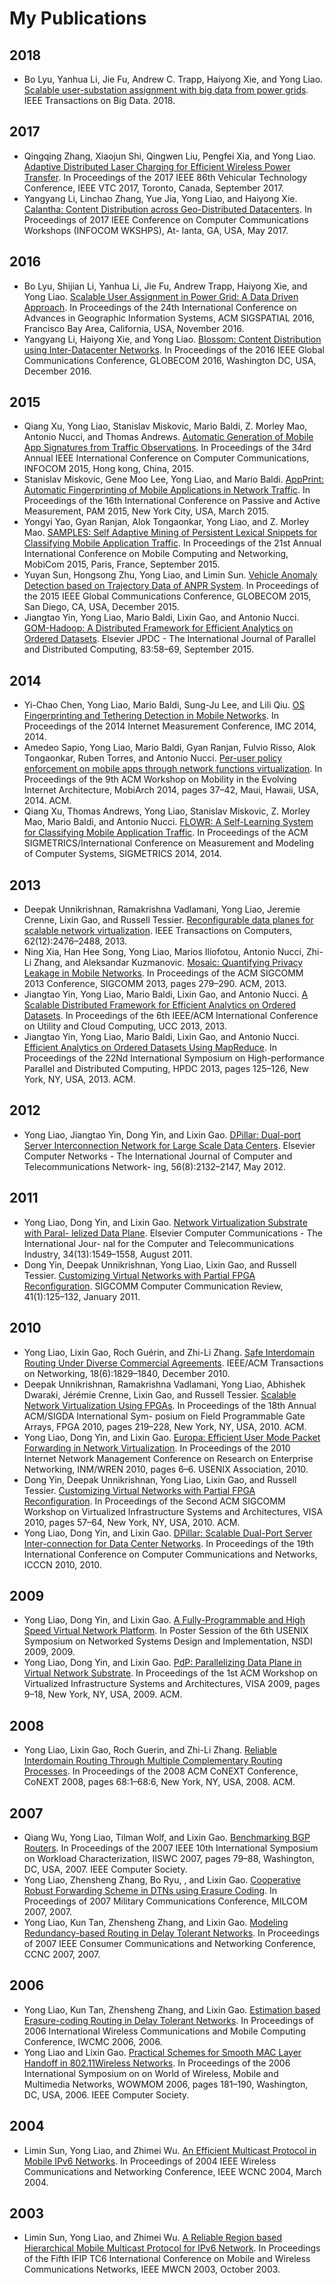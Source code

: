 
# My Publications

## 2018

- Bo Lyu, Yanhua Li, Jie Fu, Andrew C. Trapp, Haiyong Xie, and Yong Liao. [Scalable user-substation assignment with big data from power grids](https://www.computer.org/csdl/journal/bd/2019/02/08093748/13rRUxlgxOP). IEEE Transactions on Big Data. 2018.

## 2017

- Qingqing Zhang, Xiaojun Shi, Qingwen Liu, Pengfei Xia, and Yong Liao. [Adaptive Distributed Laser Charging for Efficient Wireless Power Transfer](https://ieeexplore.ieee.org/abstract/document/8288143). In Proceedings of the 2017 IEEE 86th Vehicular Technology Conference, IEEE VTC 2017, Toronto, Canada, September 2017.
- Yangyang Li, Linchao Zhang, Yue Jia, Yong Liao, and Haiyong Xie. [Calantha: Content Distribution across Geo-Distributed Datacenters](https://ieeexplore.ieee.org/document/8116466). In Proceedings of 2017 IEEE Conference on Computer Communications Workshops (INFOCOM WKSHPS), At- lanta, GA, USA, May 2017.

## 2016

- Bo Lyu, Shijian Li, Yanhua Li, Jie Fu, Andrew Trapp, Haiyong Xie, and Yong Liao. [Scalable User Assignment in Power Grid: A Data Driven Approach](https://dl.acm.org/doi/10.1145/2996913.2996970). In Proceedings of the 24th International Conference on Advances in Geographic Information Systems, ACM SIGSPATIAL 2016, Francisco Bay Area, California, USA, November 2016.
- Yangyang Li, Haiyong Xie, and Yong Liao. [Blossom: Content Distribution using Inter-Datacenter Networks](https://ieeexplore.ieee.org/abstract/document/7841636). In Proceedings of the 2016 IEEE Global Communications Conference, GLOBECOM 2016, Washington DC, USA, December 2016.

## 2015

- Qiang Xu, Yong Liao, Stanislav Miskovic, Mario Baldi, Z. Morley Mao, Antonio Nucci, and Thomas Andrews. [Automatic Generation of Mobile App Signatures from Traffic Observations](https://liaoyliao.github.io/papers/infocom15-flowr.pdf). In Proceedings of the 34rd Annual IEEE International Conference on Computer Communications, INFOCOM 2015, Hong kong, China, 2015.
- Stanislav Miskovic, Gene Moo Lee, Yong Liao, and Mario Baldi. [AppPrint: Automatic Fingerprinting of Mobile Applications in Network Traffic](https://liaoyliao.github.io/papers/pam2015-final3.pdf). In Proceedings of the 16th International Conference on Passive and Active Measurement, PAM 2015, New York City, USA, March 2015.
- Yongyi Yao, Gyan Ranjan, Alok Tongaonkar, Yong Liao, and Z. Morley Mao. [SAMPLES: Self Adaptive Mining of Persistent Lexical Snippets for Classifying Mobile Application Traffic](https://dl.acm.org/doi/10.1145/2789168.2790097). In Proceedings of the 21st Annual International Conference on Mobile Computing and Networking, MobiCom 2015, Paris, France, September 2015.
- Yuyan Sun, Hongsong Zhu, Yong Liao, and Limin Sun. [Vehicle Anomaly Detection based on Trajectory Data of ANPR System](https://ieeexplore.ieee.org/document/7417520). In Proceedings of the 2015 IEEE Global Communications Conference, GLOBECOM 2015, San Diego, CA, USA, December 2015.
- Jiangtao Yin, Yong Liao, Mario Baldi, Lixin Gao, and Antonio Nucci. [GOM-Hadoop: A Distributed Framework for Efficient Analytics on Ordered Datasets](https://www.sciencedirect.com/science/article/abs/pii/S0743731515000933?via%3Dihub). Elsevier JPDC - The International Journal of Parallel and Distributed Computing, 83:58–69, September 2015.

## 2014

- Yi-Chao Chen, Yong Liao, Mario Baldi, Sung-Ju Lee, and Lili Qiu. [OS Fingerprinting and Tethering Detection in Mobile Networks](https://dl.acm.org/doi/10.1145/2663716.2663745). In Proceedings of the 2014 Internet Measurement Conference, IMC 2014, 2014.
- Amedeo Sapio, Yong Liao, Mario Baldi, Gyan Ranjan, Fulvio Risso, Alok Tongaonkar, Ruben Torres, and Antonio Nucci. [Per-user policy enforcement on mobile apps through network functions virtualization](https://liaoyliao.github.io/papers/mobi06-sapio.pdf). In Proceedings of the 9th ACM Workshop on Mobility in the Evolving Internet Architecture, MobiArch 2014, pages 37–42, Maui, Hawaii, USA, 2014. ACM.
- Qiang Xu, Thomas Andrews, Yong Liao, Stanislav Miskovic, Z. Morley Mao, Mario Baldi, and Antonio Nucci. [FLOWR: A Self-Learning System for Classifying Mobile Application Traffic](https://liaoyliao.github.io/papers/sigm2103-xu.pdf). In Proceedings of the ACM SIGMETRICS/International Conference on Measurement and Modeling of Computer Systems, SIGMETRICS 2014, 2014.

## 2013

- Deepak Unnikrishnan, Ramakrishna Vadlamani, Yong Liao, Jeremie Crenne, Lixin Gao, and Russell Tessier. [Reconfigurable data planes for scalable network virtualization](https://ieeexplore.ieee.org/document/6226365). IEEE Transactions on Computers, 62(12):2476–2488, 2013.
- Ning Xia, Han Hee Song, Yong Liao, Marios Iliofotou, Antonio Nucci, Zhi-Li Zhang, and Aleksandar Kuzmanovic. [Mosaic: Quantifying Privacy Leakage in Mobile Networks](https://conferences.sigcomm.org/sigcomm/2013/papers/sigcomm/p279.pdf). In Proceedings of the ACM SIGCOMM 2013 Conference, SIGCOMM 2013, pages 279–290. ACM, 2013.
- Jiangtao Yin, Yong Liao, Mario Baldi, Lixin Gao, and Antonio Nucci. [A Scalable Distributed Framework for Efficient Analytics on Ordered Datasets](https://dl.acm.org/doi/10.1109/UCC.2013.35). In Proceedings of the 6th IEEE/ACM International Conference on Utility and Cloud Computing, UCC 2013, 2013.
- Jiangtao Yin, Yong Liao, Mario Baldi, Lixin Gao, and Antonio Nucci. [Efficient Analytics on Ordered Datasets Using MapReduce](https://liaoyliao.github.io/papers/hpdc-2013.pdf). In Proceedings of the 22Nd International Symposium on High-performance Parallel and Distributed Computing, HPDC 2013, pages 125–126, New York, NY, USA, 2013. ACM.

## 2012

- Yong Liao, Jiangtao Yin, Dong Yin, and Lixin Gao. [DPillar: Dual-port Server Interconnection Network for Large Scale Data Centers](https://dl.acm.org/doi/abs/10.1016/j.comnet.2012.02.016). Elsevier Computer Networks - The International Journal of Computer and Telecommunications Network- ing, 56(8):2132–2147, May 2012.

## 2011

- Yong Liao, Dong Yin, and Lixin Gao. [Network Virtualization Substrate with Paral- lelized Data Plane](https://liaoyliao.github.io/papers/PdP-COMCOM-journal.pdf). Elsevier Computer Communications - The International Jour- nal for the Computer and Telecommunications Industry, 34(13):1549–1558, August 2011.
- Dong Yin, Deepak Unnikrishnan, Yong Liao, Lixin Gao, and Russell Tessier. [Customizing Virtual Networks with Partial FPGA Reconfiguration](https://dl.acm.org/doi/10.1145/1925861.1925882). SIGCOMM Computer Communication Review, 41(1):125–132, January 2011.

## 2010

- Yong Liao, Lixin Gao, Roch Guérin, and Zhi-Li Zhang. [Safe Interdomain Routing Under Diverse Commercial Agreements](https://dl.acm.org/doi/10.1109/TNET.2010.2049858). IEEE/ACM Transactions on Networking, 18(6):1829–1840, December 2010.
- Deepak Unnikrishnan, Ramakrishna Vadlamani, Yong Liao, Abhishek Dwaraki, Jérémie Crenne, Lixin Gao, and Russell Tessier. [Scalable Network Virtualization Using FPGAs](https://dl.acm.org/doi/10.1145/1723112.1723150). In Proceedings of the 18th Annual ACM/SIGDA International Sym- posium on Field Programmable Gate Arrays, FPGA 2010, pages 219–228, New York, NY, USA, 2010. ACM.
- Yong Liao, Dong Yin, and Lixin Gao. [Europa: Efficient User Mode Packet Forwarding in Network Virtualization](https://liaoyliao.github.io/papers/europa.pdf). In Proceedings of the 2010 Internet Network Management Conference on Research on Enterprise Networking, INM/WREN 2010, pages 6–6. USENIX Association, 2010.
- Dong Yin, Deepak Unnikrishnan, Yong Liao, Lixin Gao, and Russell Tessier. [Customizing Virtual Networks with Partial FPGA Reconfiguration](http://conferences.sigcomm.org/sigcomm/2010/papers/visa/p57.pdf). In Proceedings of the Second ACM SIGCOMM Workshop on Virtualized Infrastructure Systems and Architectures, VISA 2010, pages 57–64, New York, NY, USA, 2010. ACM.
- Yong Liao, Dong Yin, and Lixin Gao. [DPillar: Scalable Dual-Port Server Inter-connection for Data Center Networks](https://ieeexplore.ieee.org/document/5560132). In Proceedings of the 19th International Conference on Computer Communications and Networks, ICCCN 2010, 2010.

## 2009

- Yong Liao, Dong Yin, and Lixin Gao. [A Fully-Programmable and High Speed Virtual Network Platform](https://liaoyliao.github.io/papers/vnet-nsdi09-poster.pdf). In Poster Session of the 6th USENIX Symposium on Networked Systems Design and Implementation, NSDI 2009, 2009.
- Yong Liao, Dong Yin, and Lixin Gao. [PdP: Parallelizing Data Plane in Virtual Network Substrate](https://liaoyliao.github.io/papers/visa12f-liao.pdf). In Proceedings of the 1st ACM Workshop on Virtualized Infrastructure Systems and Architectures, VISA 2009, pages 9–18, New York, NY, USA, 2009. ACM.

## 2008

- Yong Liao, Lixin Gao, Roch Guerin, and Zhi-Li Zhang. [Reliable Interdomain Routing Through Multiple Complementary Routing Processes](https://liaoyliao.github.io/papers/mpr-ReArch08.pdf). In Proceedings of the 2008 ACM CoNEXT Conference, CoNEXT 2008, pages 68:1–68:6, New York, NY, USA, 2008. ACM.

## 2007

- Qiang Wu, Yong Liao, Tilman Wolf, and Lixin Gao. [Benchmarking BGP Routers](https://ieeexplore.ieee.org/abstract/document/4362183). In Proceedings of the 2007 IEEE 10th International Symposium on Workload Characterization, IISWC 2007, pages 79–88, Washington, DC, USA, 2007. IEEE Computer Society.
- Yong Liao, Zhensheng Zhang, Bo Ryu, , and Lixin Gao. [Cooperative Robust Forwarding Scheme in DTNs using Erasure Coding](https://liaoyliao.github.io/papers/milcom07.pdf). In Proceedings of 2007 Military Communications Conference, MILCOM 2007, 2007.
- Yong Liao, Kun Tan, Zhensheng Zhang, and Lixin Gao. [Modeling Redundancy-based Routing in Delay Tolerant Networks](https://liaoyliao.github.io/papers/ccnc07-conf.pdf). In Proceedings of 2007 IEEE Consumer Communications and Networking Conference, CCNC 2007, 2007.

## 2006

- Yong Liao, Kun Tan, Zhensheng Zhang, and Lixin Gao. [Estimation based Erasure-coding Routing in Delay Tolerant Networks](https://liaoyliao.github.io/papers/dtn-routing.pdf). In Proceedings of 2006 International Wireless Communications and Mobile Computing Conference, IWCMC 2006, 2006.
- Yong Liao and Lixin Gao. [Practical Schemes for Smooth MAC Layer Handoff in 802.11Wireless Networks](https://liaoyliao.github.io/papers/Yliao-handoff.pdf). In Proceedings of the 2006 International Symposium on on World of Wireless, Mobile and Multimedia Networks, WOWMOM 2006, pages 181–190, Washington, DC, USA, 2006. IEEE Computer Society.

## 2004

- Limin Sun, Yong Liao, and Zhimei Wu. [An Efficient Multicast Protocol in Mobile IPv6 Networks](https://liaoyliao.github.io/papers/wcnc04.pdf). In Proceedings of 2004 IEEE Wireless Communications and Networking Conference, IEEE WCNC 2004, March 2004.

## 2003

- Limin Sun, Yong Liao, and Zhimei Wu. [A Reliable Region based Hierarchical Mobile Multicast Protocol for IPv6 Network](https://liaoyliao.github.io/papers/mwcn03.pdf). In Proceedings of the Fifth IFIP TC6 International Conference on Mobile and Wireless Communications Networks, IEEE MWCN 2003, October 2003.